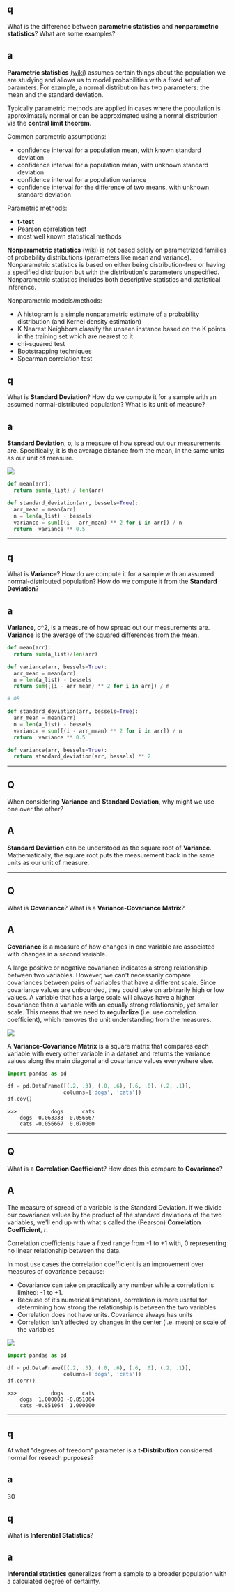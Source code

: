 ## q
What is the difference between **parametric statistics** and **nonparametric statistics**? What are some examples?

## a
**Parametric statistics** [(wiki)](https://en.wikipedia.org/wiki/Parametric_statistics) assumes certain things about the population we are studying and allows us to model probabilities with a fixed set of paramters. For example, a normal distribution has two parameters: the mean and the standard deviation.

Typically parametric methods are applied in cases where the population is approximately normal or can be approximated using a normal distribution via the **central limit theorem**. 

Common parametric assumptions:

* confidence interval for a population mean, with known standard deviation
* confidence interval for a population mean, with unknown standard deviation
* confidence interval for a population variance
* confidence interval for the difference of two means, with unknown standard deviation

Parametric methods:

* **t-test**
* Pearson correlation test
* most well known statistical methods

**Nonparametric statistics** [(wiki)](https://en.wikipedia.org/wiki/Nonparametric_statistics) is not based solely on parametrized families of probability distributions (parameters like mean and variance). Nonparametric statistics is based on either being distribution-free or having a specified distribution but with the distribution's parameters unspecified. Nonparametric statistics includes both descriptive statistics and statistical inference.

Nonparametric models/methods:

* A histogram is a simple nonparametric estimate of a probability distribution (and Kernel density estimation)
* K Nearest Neighbors classify the unseen instance based on the K points in the training set which are nearest to it
* chi-squared test
* Bootstrapping techniques
* Spearman correlation test

## q
What is **Standard Deviation**? How do we compute it for a sample with an assumed normal-distributed population? What is its unit of measure?

## a
**Standard Deviation**, &sigma;, is a measure of how spread out our measurements are. Specifically, it is the average distance from the mean, in the same units as our unit of measure.

<img src="https://latex.codecogs.com/svg.latex?\Large&space;
s={\sqrt {\frac {\sum _{i=1}^{N}(x_{i}-{\bar {x}})^{2}}{N-1}}}
" class="mx-auto d-block" style="background-color:white;"/>

```python
def mean(arr):
  return sum(a_list) / len(arr)

def standard_deviation(arr, bessels=True):
  arr_mean = mean(arr)
  n = len(a_list) - bessels
  variance = sum([(i - arr_mean) ** 2 for i in arr]) / n
  return  variance ** 0.5
```

---

## q
What is **Variance**? How do we compute it for a sample with an assumed normal-distributed population? How do we compute it from the **Standard Deviation**?

## a

**Variance**, &sigma;^2, is a measure of how spread out our measurements are. **Variance** is the average of the squared differences from the mean.

```python
def mean(arr):
  return sum(a_list)/len(arr)

def variance(arr, bessels=True):
  arr_mean = mean(arr)
  n = len(a_list) - bessels
  return sum([(i - arr_mean) ** 2 for i in arr]) / n

# OR

def standard_deviation(arr, bessels=True):
  arr_mean = mean(arr)
  n = len(a_list) - bessels
  variance = sum([(i - arr_mean) ** 2 for i in arr]) / n
  return  variance ** 0.5

def variance(arr, bessels=True):
  return standard_deviation(arr, bessels) ** 2
```

---

## Q
When considering **Variance** and **Standard Deviation**, why might we use one over the other?

## A
**Standard Deviation** can be understood as the square root of **Variance**. Mathematically, the square root puts the measurement back in the same units as our unit of measure.

---

## Q
What is **Covariance**? What is a **Variance-Covariance Matrix**?

## A
**Covariance** is a measure of how changes in one variable are associated with changes in a second variable.

A large positive or negative covariance indicates a strong relationship between two variables. However, we can't necessarily compare covariances between pairs of variables that have a different scale. Since covariance values are unbounded, they could take on arbitrarily high or low values. A variable that has a large scale will always have a higher covariance than a variable with an equally strong relationship, yet smaller scale. This means that we need to **regularlize** (i.e. use correlation coefficient), which removes the unit understanding from the measures.

<img src="https://latex.codecogs.com/svg.latex?\Large&space;
cov = \frac{\sum{(X_{i} - \overline{X})(Y_{i} - \overline{Y})} }{N-1}
" class="mx-auto d-block" style="background-color:white;"/>

A **Variance-Covariance Matrix** is a square matrix that compares each variable with every other variable in a dataset and returns the variance values along the main diagonal and covariance values everywhere else.

```python
import pandas as pd

df = pd.DataFrame([(.2, .3), (.0, .6), (.6, .0), (.2, .1)],
                  columns=['dogs', 'cats'])
df.cov()
```

```
>>>           dogs      cats
    dogs  0.063333 -0.056667
    cats -0.056667  0.070000
```

---

## Q
What is a **Correlation Coefficient**? How does this compare to **Covariance**?

## A

The measure of spread of a variable is the Standard Deviation. If we divide our covariance values by the product of the standard deviations of the two variables, we'll end up with what's called the (Pearson) **Correlation Coefficient**, *r*.

Correlation coefficients have a fixed range from -1 to +1 with, 0 representing no linear relationship between the data.

In most use cases the correlation coefficient is an improvement over measures of covariance because:
* Covariance can take on practically any number while a correlation is limited: -1 to +1.
* Because of it’s numerical limitations, correlation is more useful for determining how strong the relationship is between the two variables.
* Correlation does not have units. Covariance always has units
* Correlation isn’t affected by changes in the center (i.e. mean) or scale of the variables

<img src="https://latex.codecogs.com/svg.latex?\Large&space;
r = \frac{cov(X,Y)}{\sigma_{X}\sigma_{Y}}
" class="mx-auto d-block" style="background-color:white;"/>

```python
import pandas as pd

df = pd.DataFrame([(.2, .3), (.0, .6), (.6, .0), (.2, .1)],
                  columns=['dogs', 'cats'])
df.corr()
```

```
>>>           dogs      cats
    dogs  1.000000 -0.851064
    cats -0.851064  1.000000
```

---

## q
At what "degrees of freedom" parameter is a **t-Distribution** considered normal for reseach purposes?

## a
30

## q
What is **Inferential Statistics**?

## a
**Inferential statistics** generalizes from a sample to a broader population with a calculated degree of certainty.
